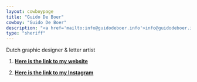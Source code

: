 ```yaml
---
layout: cowboypage
title: "Guido De Boer"
cowboy: "Guido De Boer"
description: "<a href='mailto:info@guidodeboer.info'>info@guidodeboer.info</a>"
type: "sheriff"
---
```

Dutch graphic designer & letter artist

1. **[Here is the link to my website](https://cargocollective.com/guidodeboer/)**

2. **[Here is the link to my Instagram](https://www.instagram.com/guidodeboer/)**
